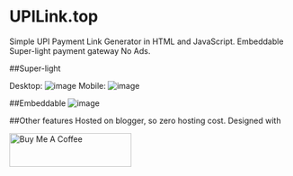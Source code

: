 # UPILink.top
Simple UPI Payment Link Generator in HTML and JavaScript. Embeddable Super-light payment gateway
No Ads.

##Super-light

Desktop:
![image](https://user-images.githubusercontent.com/20312984/226095883-ae9c44f6-037e-4b1a-909f-bcbde85a2e37.png)
Mobile:
![image](https://user-images.githubusercontent.com/20312984/226095864-b13d20dd-168d-4eae-804e-f941a5a9c1c4.png)


##Embeddable
![image](https://user-images.githubusercontent.com/20312984/226095839-2a1230ad-db92-4d9f-9102-a9f7ae1fb194.png)

##Other features
Hosted on blogger, so zero hosting cost.
Designed with 


[<img src="https://cdn.buymeacoffee.com/buttons/v2/default-yellow.png" alt="Buy Me A Coffee" style="height: 60px !important;width: 217px !important;" >](https://www.buymeacoffee.com/madhuraj)


